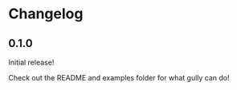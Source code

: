 # Changelog

## 0.1.0

Initial release!

Check out the README and examples folder for what gully can do!
